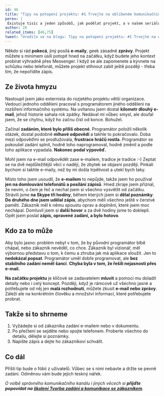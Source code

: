 ```yaml
---
id: 46
title: "Tipy na potopení projektu: #1 Trvejte na oblíbeném komunikačním kanále"
perex: |
 Existuje tisíc a jeden způsobů, jak podělat projekt, a v našem seriálu si některé ukážeme. Dnes bych rád mluvil o **způsobu komunikace**.
author: 28
related_items: [46,75]
tweet: "Urodilo se na blogu: Tipy na potopení projektu: #1 Trvejte na oblíbeném komunikačním kanále #communication"
---
```


Někdo si rád **pokecá**, jiný posílá **e-maily**, geek zásadně **zprávy**. Projekt můžete s minimem úsilí potopit hned na začátku, když budete jeho kontext probírat výhradně přes Messenger. I když se ale zapomenete a kývnete na schůzku nebo telefonát, můžete projekt stihnout zabít ještě později - třeba tím, že nepořídíte zápis.

## Ze života hmyzu

Nastoupil jsem jako externista do rozjetého projektu větší organizace. Vedoucí jednoho oddělení pracoval s programátorem jiného oddělení na rozšíření informačního systému. Na uvítanou jsem dostal **kilometr dlouhý e-mail**, jehož historie sahala rok zpátky. Nedával mi vůbec smysl, ale doufal jsem, že se chytnu, když ho začnu číst od konce. Bohužel.

Začínal **zadáním, které bylo příliš obecné**. Programátor položil několik otázek, dostal podobně **mlhavé odpovědi** a takhle to pokračovalo. Doba mezi odpověďmi se prodlužovala, **frustrace hráčů rostla**. Programátor se pokoušel zadání splnit, hodně toho naprogramoval, hodně změnil a podle toho aplikace vypadala. **Nakonec podal výpověď.**

Mohl jsem na e-mail odpovědět zase e-mailem, tradice je tradice :-) Zeptat se na dvě nejdůležitější věci v naději, že zbytek se objasní později. Pinkali bychom si takhle e-maily, než by mi došla trpělivost a utekl bych taky.

Místo toho jsem usoudil, že **e-mailem** to nepůjde, takže jsem ho používal **jen na domlouvání telefonátů a posílání zápisů**. Hned zkraje jsem přiznal, že nevím, o čem je řeč a nechal jsem si všechno vysvětlit od začátku. Strávili jsme **na Skype tři hodiny**, během kterých jsem si **dělal poznámky**. **Do druhého dne jsem udělal zápis**, abychom měli všechno ještě v čerstvé paměti. Zákazník měl k němu spoustu oprav a doplnění, které jsem moc nechápal. Domluvil jsem si **další hovor** a za dvě hodiny jsme to doklepli. Opět jsem poslal **zápis, opravené zadání, a bylo hotovo**.

## Kdo za to může

Aby bylo jasno: problém nebyl v tom, že by původní programátor blbě chápal, nebo zákazník nevěděl, co chce. Zákazník byl vizionář, měl výbornou představu o tom, k čemu a zhruba jak má aplikace sloužit. Jen to **nedokázal popsat**. Programátor uměl dobře programovat, ale **bez stabilního zadání neměl šanci**. **Chyba byla v tom, že řešili nejasnosti přes e-mail.**

**Na začátku projektu** je klíčové se zadavatelem **mluvit** a pomoci mu doladit detaily nebo i celý koncept. Později, když je rámcově už všechno jasné a potřebujete od něj jen **malá rozhodnutí**, můžete zkusit **e-mail nebo zprávy**. Záleží ale na konkrétním člověku a množství informací, které potřebujete probrat.

## Takže si to shrneme

1. Vyžádejte si od zákazníka zadání e-mailem nebo v dokumentu.
2. Po přečtení se sejděte nebo spojte telefonem. Proberte všechno do detailu, dělejte si poznámky.
3. Napište zápis a dejte ho zákazníkovi schválit.

## Co dál

Příští tip bude o fóbii z uživatelů. Vůbec se s nimi nebavte a držte se pevně zadání. Odměnou vám bude jejich teskný nářek.

*O volbě správného komunikačního kanálu i jiných věcech si **přijďte popovídat na [školení Tvorba zadání a komunikace se zákazníkem](https://pehapkari.cz/kurz/tvorba-zadani-a-komunikace-se-zakaznikem/)**.*
